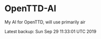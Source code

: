 # OpenTTD-AI
My AI for OpenTTD, will use primarily air

Latest backup: Sun Sep 29 11:33:01 UTC 2019
